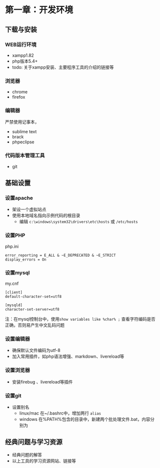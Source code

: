 第一章：开发环境
==================


下载与安装
-------------

### WEB运行环境
  - xampp1.82
  - php版本5.4+
  - todo: 关于xampp安装、主要程序工具的介绍的链接等

### 浏览器
- chrome
- firefox

### 编辑器
严禁使用记事本，
- sublime text 
- brack
- phpeclipse


###  代码版本管理工具
- git


基础设置
-------------

### 设置apache
- 架设一个虚拟站点
- 使用本地域名指向示例代码的根目录	
	- 编辑 `c:\windows\system32\drivers\etc\hosts` 或 `/etc/hosts`
  
### 设置PHP
php.ini
```
error_reporting = E_ALL & ~E_DEPRECATED & ~E_STRICT
display_errors = On
```
### 设置mysql
my.cnf

```
[client]
default-character-set=utf8

[mysqld]
character-set-server=utf8
```

注：在mysql控制台中，使用`show variables like %char% ;` 查看字符编码是否正确，否则易产生中文乱码问题      


### 设置编辑器
- 确保默认文件编码为utf-8
- 加入常用插件，如php语法增强、markdown、livereload等

### 设置浏览器
- 安装firebug 、livereload等插件

### 设置git 
- 设置别名
	- linux/mac
		在~/.bashrc中，增加两行
		`alias `
	 - windows
	 	在%PATH%包含的目录中，新建两个批处理文件.bat，内容分别为


经典问题与学习资源
-------------
- 经典问题的解答
- 以上工具的学习资源网站、链接等

